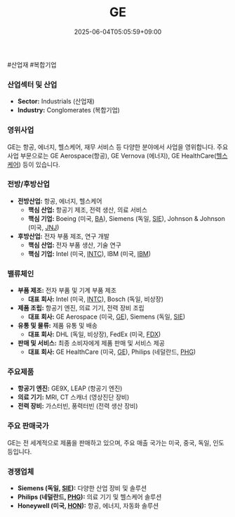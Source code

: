 ﻿---
title: "GE"
date: 2025-06-04T05:05:59+09:00
lastmod: 2025-06-04T05:05:59+09:00
type: docs
sidebar:
  open: true
weight: 368
---
<div style="display:none">
  <meta property="article:published_time" content="2025-06-03T20:05:59Z" />
  <meta property="article:modified_time" content="2025-06-03T20:05:59Z" />
</div>
#산업재 #복합기업

### 산업섹터 및 산업

- **Sector:** Industrials (산업재)
- **Industry:** Conglomerates (복합기업)

### 영위사업

GE는 항공, 에너지, 헬스케어, 재무 서비스 등 다양한 분야에서 사업을 영위합니다. 주요 사업 부문으로는 GE Aerospace(항공), GE Vernova (에너지), GE HealthCare([헬스케어](/industry-study/2산업헬스케어/)) 등이 있습니다.

### 전방/후방산업

- **전방산업:** 항공, 에너지, 헬스케어
    - **핵심 산업:** 항공기 제조, 전력 생산, 의료 서비스
    - **핵심 기업:** Boeing (미국, [BA](/company-analysis/ba/)), Siemens (독일, [SIE](/company-analysis/sie/)), Johnson & Johnson (미국, [JNJ](/company-analysis/jnj/))
- **후방산업:** 전자 부품 제조, 연구 개발
    - **핵심 산업:** 전자 부품 생산, 기술 연구
    - **핵심 기업:** Intel (미국, [INTC](/company-analysis/intc/)), IBM (미국, [IBM](/company-analysis/ibm/))

### 밸류체인

- **부품 제조:** 전자 부품 및 기계 부품 제조
    - **대표 회사:** Intel (미국, [INTC](/company-analysis/intc/)), Bosch (독일, 비상장)
- **제품 조립:** 항공기 엔진, 의료 기기, 전력 장비 조립
    - **대표 회사:** GE Aerospace (미국, [GE](/company-analysis/ge/)), Siemens (독일, [SIE](/company-analysis/sie/))
- **유통 및 물류:** 제품 유통 및 배송
    - **대표 회사:** DHL (독일, 비상장), FedEx (미국, [FDX](/company-analysis/fdx/))
- **판매 및 서비스:** 최종 소비자에게 제품 판매 및 서비스 제공
    - **대표 회사:** GE HealthCare (미국, [GE](/company-analysis/ge/)), Philips (네덜란드, [PHG](/company-analysis/phg/))

### 주요제품

- **항공기 엔진:** GE9X, LEAP (항공기 엔진)
- **의료 기기:** MRI, CT 스캐너 (영상진단 장비)
- **전력 장비:** 가스터빈, 풍력터빈 (전력 생산 장비)

### 주요 판매국가

GE는 전 세계적으로 제품을 판매하고 있으며, 주요 매출 국가는 미국, 중국, 독일, 인도 등입니다.

### 경쟁업체

- **Siemens (독일, [SIE](/company-analysis/sie/)):** 다양한 산업 장비 및 솔루션
- **Philips (네덜란드, [PHG](/company-analysis/phg/)):** 의료 기기 및 헬스케어 솔루션
- **Honeywell (미국, [HON](/company-analysis/hon/)):** 항공, 에너지, 자동화 솔루션
